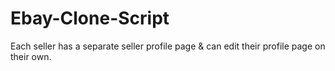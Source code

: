 # Ebay-Clone-Script
Each seller has a separate seller profile page &amp; can edit their profile page on their own.
